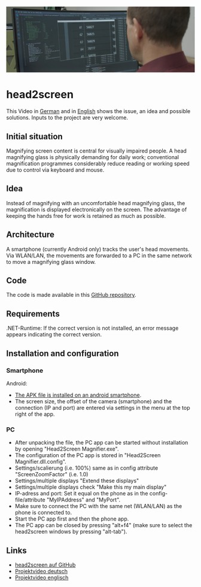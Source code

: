 ![The image shows a person in front of a screen where a magnifying window is visible.](./assets/h2s_title.PNG)


# head2screen

This Video in [German](https://youtu.be/FL9GKvcjw24) and in [English](https://youtu.be/iKTDF_K0fzY) shows the issue, an idea and possible solutions. Inputs to the project are very welcome.


## Initial situation

Magnifying screen content is central for visually impaired people. A head magnifying glass is physically demanding for daily work; conventional magnification programmes considerably reduce reading or working speed due to control via keyboard and mouse.


## Idea

Instead of magnifying with an uncomfortable head magnifying glass, the magnification is displayed electronically on the screen. The advantage of keeping the hands free for work is retained as much as possible.


## Architecture

A smartphone (currently Android only) tracks the user's head movements. Via WLAN/LAN, the movements are forwarded to a PC in the same network to move a magnifying glass window.


## Code

The code is made available in this [GitHub repository](https://github.com/unisg/head2screen).


## Requirements

.NET-Runtime: If the correct version is not installed, an error message appears indicating the correct version.


## Installation and configuration

### Smartphone

Android:
- [The APK file is installed on an android smartphone](https://www.groovypost.com/howto/install-apk-files-on-android/).
- The screen size, the offset of the camera (smartphone) and the connection (IP and port) are entered via settings in the menu at the top right of the app.

### PC
- After unpacking the file, the PC app can be started without installation by opening "Head2Screen Magnifier.exe".
- The configuration of the PC app is stored in "Head2Screen Magnifier.dll.config".
- Settings/scalierung (i.e. 100%) same as in config attribute "ScreenZoomFactor" (i.e. 1.0)
- Settings/multiple displays "Extend these displays"
- Settings/multiple displays check "Make this my main display"
- IP-adress and port: Set it equal on the phone as in the config-file/attribute "MyIPAddress" and "MyPort".
- Make sure to connect the PC with the same net (WLAN/LAN) as the phone is connected to.
- Start the PC app first and then the phone app.
- The PC app can be closed by pressing "alt+f4" (make sure to select the head2screen windows by pressing "alt-tab").


## Links

- [head2screen auf GitHub](https://github.com/unisg/head2screen)
- [Projektvideo deutsch](https://youtu.be/FL9GKvcjw24)
- [Projektvideo englisch](https://youtu.be/iKTDF_K0fzY)
